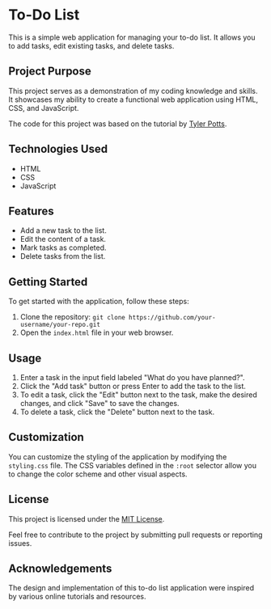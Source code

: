 # To-Do List

This is a simple web application for managing your to-do list. It allows you to add tasks, edit existing tasks, and delete tasks.

## Project Purpose

This project serves as a demonstration of my coding knowledge and skills. It showcases my ability to create a functional web application using HTML, CSS, and JavaScript.

The code for this project was based on the tutorial by [Tyler Potts](https://www.youtube.com/watch?v=MkESyVB4oUw&list=WL&index=2&ab_channel=TylerPotts).

## Technologies Used

- HTML
- CSS
- JavaScript

## Features

- Add a new task to the list.
- Edit the content of a task.
- Mark tasks as completed.
- Delete tasks from the list.

## Getting Started

To get started with the application, follow these steps:

1. Clone the repository: `git clone https://github.com/your-username/your-repo.git`
2. Open the `index.html` file in your web browser.

## Usage

1. Enter a task in the input field labeled "What do you have planned?".
2. Click the "Add task" button or press Enter to add the task to the list.
3. To edit a task, click the "Edit" button next to the task, make the desired changes, and click "Save" to save the changes.
4. To delete a task, click the "Delete" button next to the task.

## Customization

You can customize the styling of the application by modifying the `styling.css` file. The CSS variables defined in the `:root` selector allow you to change the color scheme and other visual aspects.

## License

This project is licensed under the [MIT License](LICENSE).

Feel free to contribute to the project by submitting pull requests or reporting issues.

## Acknowledgements

The design and implementation of this to-do list application were inspired by various online tutorials and resources.
